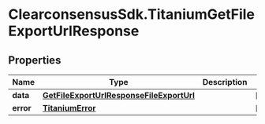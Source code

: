 # ClearconsensusSdk.TitaniumGetFileExportUrlResponse

## Properties

Name | Type | Description | Notes
------------ | ------------- | ------------- | -------------
**data** | [**GetFileExportUrlResponseFileExportUrl**](GetFileExportUrlResponseFileExportUrl.md) |  | [optional] 
**error** | [**TitaniumError**](TitaniumError.md) |  | [optional] 


